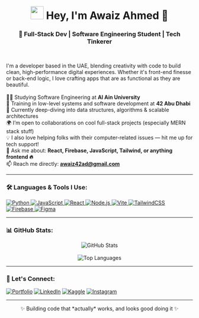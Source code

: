 <!-- INTRODUCTION -->
<h1 align="center">
  <img src="https://raw.githubusercontent.com/4waiz/awaizportfolio/main/public/Coding.gif" width="35" />
  Hey, I'm Awaiz Ahmed 👋
</h1>

<h3 align="center">🚀 Full-Stack Dev | Software Engineering Student | Tech Tinkerer</h3>

<br>

<!-- ABOUT ME -->
<p align="left">
  I'm a developer based in the UAE, blending creativity with code to build clean, high-performance digital experiences. Whether it's front-end finesse or back-end logic, I love crafting apps that are as functional as they are beautiful.
  <br><br>
  👨‍🎓 Studying Software Engineering at <strong>Al Ain University</strong><br>
  🧠 Training in low-level systems and software development at <strong>42 Abu Dhabi</strong><br>
  🎯 Currently deep-diving into data structures, algorithms & scalable architectures<br>
  🌍 I’m open to collaborations on cool full-stack projects (especially MERN stack stuff)<br>
  💡 I also love helping folks with their computer-related issues — hit me up for tech support!<br>
  💬 Ask me about: <strong>React, Firebase, JavaScript, Tailwind, or anything frontend 🔥</strong><br>
  📫 Reach me directly: <a href="mailto:awaiz42ad@gmail.com"><strong>awaiz42ad@gmail.com</strong></a>
</p>

---

<!-- TECH STACK -->
<h3 align="left">🛠️ Languages & Tools I Use:</h3>
<p align="left">
  <a href="https://www.python.org" target="_blank"> <img src="https://img.shields.io/badge/Python-3776AB?style=for-the-badge&logo=python&logoColor=white" alt="Python"/> </a>
  <a href="https://developer.mozilla.org/en-US/docs/Web/JavaScript" target="_blank"> <img src="https://img.shields.io/badge/JavaScript-F7DF1E?style=for-the-badge&logo=javascript&logoColor=black" alt="JavaScript"/> </a>
  <a href="https://reactjs.org/" target="_blank"> <img src="https://img.shields.io/badge/React-20232A?style=for-the-badge&logo=react&logoColor=61DAFB" alt="React"/> </a>
  <a href="https://nodejs.org" target="_blank"> <img src="https://img.shields.io/badge/Node.js-339933?style=for-the-badge&logo=nodedotjs&logoColor=white" alt="Node.js"/> </a>
  <a href="https://vitejs.dev" target="_blank"> <img src="https://img.shields.io/badge/Vite-646CFF?style=for-the-badge&logo=vite&logoColor=white" alt="Vite"/> </a>
  <a href="https://tailwindcss.com/" target="_blank"> <img src="https://img.shields.io/badge/Tailwind_CSS-38B2AC?style=for-the-badge&logo=tailwind-css&logoColor=white" alt="TailwindCSS"/> </a>
  <a href="https://firebase.google.com/" target="_blank"> <img src="https://img.shields.io/badge/Firebase-FFCA28?style=for-the-badge&logo=firebase&logoColor=black" alt="Firebase"/> </a>
  <a href="https://www.figma.com/" target="_blank"> <img src="https://img.shields.io/badge/Figma-F24E1E?style=for-the-badge&logo=figma&logoColor=white" alt="Figma"/> </a>
</p>

---

<!-- GITHUB STATS -->
<h3 align="left">📊 GitHub Stats:</h3>
<p align="center">
  <img src="https://github-readme-stats.vercel.app/api?username=4waiz&show_icons=true&theme=dracula&rank_icon=github" alt="GitHub Stats" />
  <br><br>
  <img src="https://github-readme-stats.vercel.app/api/top-langs?username=4waiz&layout=compact&theme=dracula" alt="Top Languages" />
</p>

---

<!-- SOCIAL LINKS -->
<h3 align="left">🔗 Let's Connect:</h3>
<p align="left">
  <a href="https://awaizahmed.com" target="_blank"><img src="https://img.shields.io/badge/Portfolio-8A2BE2?style=for-the-badge&logo=Vercel&logoColor=white" alt="Portfolio"/></a>
  <a href="https://www.linkedin.com/in/awaiz-ahmed/" target="_blank"><img src="https://img.shields.io/badge/LinkedIn-0077B5?style=for-the-badge&logo=linkedin&logoColor=white" alt="LinkedIn"/></a>
  <a href="https://www.kaggle.com/awaizahmed27" target="_blank"><img src="https://img.shields.io/badge/Kaggle-20BEFF?style=for-the-badge&logo=Kaggle&logoColor=white" alt="Kaggle"/></a>
  <a href="https://www.instagram.com/4waaiz/" target="_blank"><img src="https://img.shields.io/badge/Instagram-E4405F?style=for-the-badge&logo=instagram&logoColor=white" alt="Instagram"/></a>
</p>

---

<!-- FOOTER -->
<p align="center">✨ Building code that *actually* works, and looks good doing it ✨</p>
